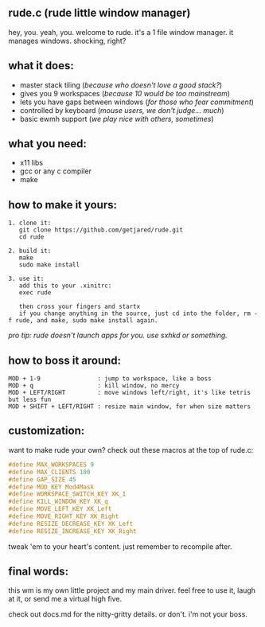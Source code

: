 rude.c (rude little window manager)
-----------------------------

hey, you. yeah, you. welcome to rude.
it's a 1 file window manager. it manages windows. shocking, right?

what it does:
-------------
- master stack tiling (*because who doesn't love a good stack?*)
- gives you 9 workspaces (*because 10 would be too mainstream*)
- lets you have gaps between windows (*for those who fear commitment*)
- controlled by keyboard (*mouse users, we don't judge... much*)
- basic ewmh support (*we play nice with others, sometimes*)

what you need:
--------------
- x11 libs
- gcc or any c compiler
- make

how to make it yours:
---------------------
```
1. clone it:
   git clone https://github.com/getjared/rude.git
   cd rude

2. build it:
   make
   sudo make install

3. use it:
   add this to your .xinitrc:
   exec rude

   then cross your fingers and startx
   if you change anything in the source, just cd into the folder, rm -f rude, and make, sudo make install again.
```

*pro tip: rude doesn't launch apps for you. use sxhkd or something.*

how to boss it around:
----------------------
```
MOD + 1-9                : jump to workspace, like a boss
MOD + q                  : kill window, no mercy
MOD + LEFT/RIGHT         : move windows left/right, it's like tetris but less fun
MOD + SHIFT + LEFT/RIGHT : resize main window, for when size matters
```

customization:
--------------
want to make rude your own? check out these macros at the top of rude.c:

```c
#define MAX_WORKSPACES 9
#define MAX_CLIENTS 100
#define GAP_SIZE 45
#define MOD_KEY Mod4Mask
#define WORKSPACE_SWITCH_KEY XK_1
#define KILL_WINDOW_KEY XK_q
#define MOVE_LEFT_KEY XK_Left
#define MOVE_RIGHT_KEY XK_Right
#define RESIZE_DECREASE_KEY XK_Left
#define RESIZE_INCREASE_KEY XK_Right
```

tweak 'em to your heart's content. just remember to recompile after.

final words:
------------
this wm is my own little project and my main driver. feel free to use it, laugh at it, or send me a virtual high five.

check out docs.md for the nitty-gritty details. or don't. i'm not your boss.
